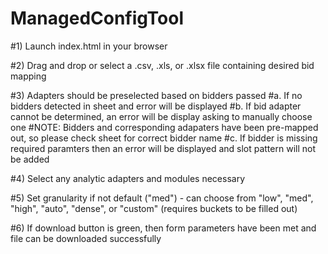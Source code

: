 # ManagedConfigTool

#1) Launch index.html in your browser

#2) Drag and drop or select a .csv, .xls, or .xlsx file containing desired bid mapping

#3) Adapters should be preselected based on bidders passed
	#a. If no bidders detected in sheet and error will be displayed
	#b. If bid adapter cannot be determined, an error will be display asking to manually choose one 
		#NOTE: Bidders and corresponding adapaters have been pre-mapped out, so please check sheet for correct bidder name
	#c. If bidder is missing required paramters then an error will be displayed and slot pattern will not be added

#4) Select any analytic  adapters and modules necessary

#5) Set granularity if not default ("med") - can choose from "low", "med", "high", "auto", "dense", or "custom" (requires buckets to be filled out)

#6) If download button is green, then form parameters have been met and file can be downloaded successfully
